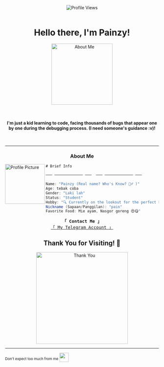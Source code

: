 <div align="center">
  <img src="https://komarev.com/ghpvc/?username=devorsixcore&color=brightgreen&style=plastic&label=Profile+Views" alt="Profile Views">
</div>
<br> 

<h1 align="center">Hello there, I'm Painzy!</h1>

<p align="center">
  <img src="https://files.catbox.moe/j63vm5.jpg" width="200" alt="About Me">
</p>

<br>

<h4 align="center">I'm just a kid learning to code, facing thousands of bugs that appear one by one during the debugging process. (I need someone's guidance :v)!</h4>

<br>

---

<h3 align="center">About Me</h3>

<img align="left" src="https://files.catbox.moe/1q2pj8.jpg" width="130px" alt="Profile Picture"/>

```csharp
# Brief Info

─── ───────────── ───  ─── ───────────── ───

Name: "Painzy (Real name? Who's Know? 🤷‍♂️ )" 
Age: tebak coba
Gender: "Laki lah"
Status: "Student"
Hobby: "🔍 Currently on the lookout for the perfect hobby!"
Nickname (Sapaan/Panggilan): "pain"
Favorite Food: Mie ayam, Nasgor goreng 😍😋"

```

<p align="center"> 
  <samp>
    <b>「 Contact Me 」</b>
    <br>
    <a href="https://t.me/letdahyper66s">「 My Telegram Account 」</a>
    <br>
  </samp>
</p><h2 align="center">Thank You for Visiting! 🙌</h2><p align="center">
  <img src="https://i.imgur.com/BANPcfd.jpeg" width="300" alt="Thank You">
</p>

---

<sup>Don't expect too much from me</sup> <img src="https://www.animatedimages.org/data/media/2113/animated-3d-smiley-image-0011.gif" width="30">